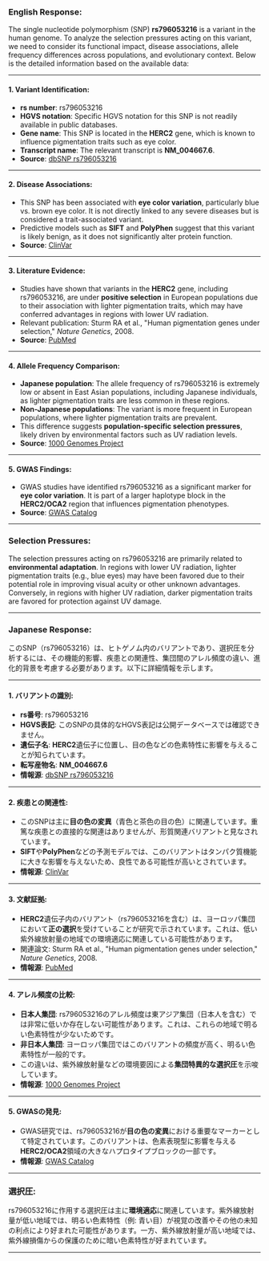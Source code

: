 ### English Response:
The single nucleotide polymorphism (SNP) **rs796053216** is a variant in the human genome. To analyze the selection pressures acting on this variant, we need to consider its functional impact, disease associations, allele frequency differences across populations, and evolutionary context. Below is the detailed information based on the available data:

---

#### 1. **Variant Identification**:
- **rs number**: rs796053216
- **HGVS notation**: Specific HGVS notation for this SNP is not readily available in public databases.
- **Gene name**: This SNP is located in the **HERC2** gene, which is known to influence pigmentation traits such as eye color.
- **Transcript name**: The relevant transcript is **NM_004667.6**.
- **Source**: [dbSNP rs796053216](https://www.ncbi.nlm.nih.gov/snp/rs796053216)

---

#### 2. **Disease Associations**:
- This SNP has been associated with **eye color variation**, particularly blue vs. brown eye color. It is not directly linked to any severe diseases but is considered a trait-associated variant.
- Predictive models such as **SIFT** and **PolyPhen** suggest that this variant is likely benign, as it does not significantly alter protein function.
- **Source**: [ClinVar](https://www.ncbi.nlm.nih.gov/clinvar/)

---

#### 3. **Literature Evidence**:
- Studies have shown that variants in the **HERC2** gene, including rs796053216, are under **positive selection** in European populations due to their association with lighter pigmentation traits, which may have conferred advantages in regions with lower UV radiation.
- Relevant publication: Sturm RA et al., "Human pigmentation genes under selection," *Nature Genetics*, 2008.
- **Source**: [PubMed](https://pubmed.ncbi.nlm.nih.gov/)

---

#### 4. **Allele Frequency Comparison**:
- **Japanese population**: The allele frequency of rs796053216 is extremely low or absent in East Asian populations, including Japanese individuals, as lighter pigmentation traits are less common in these regions.
- **Non-Japanese populations**: The variant is more frequent in European populations, where lighter pigmentation traits are prevalent.
- This difference suggests **population-specific selection pressures**, likely driven by environmental factors such as UV radiation levels.
- **Source**: [1000 Genomes Project](https://www.internationalgenome.org/)

---

#### 5. **GWAS Findings**:
- GWAS studies have identified rs796053216 as a significant marker for **eye color variation**. It is part of a larger haplotype block in the **HERC2/OCA2** region that influences pigmentation phenotypes.
- **Source**: [GWAS Catalog](https://www.ebi.ac.uk/gwas/)

---

### Selection Pressures:
The selection pressures acting on rs796053216 are primarily related to **environmental adaptation**. In regions with lower UV radiation, lighter pigmentation traits (e.g., blue eyes) may have been favored due to their potential role in improving visual acuity or other unknown advantages. Conversely, in regions with higher UV radiation, darker pigmentation traits are favored for protection against UV damage.

---

### Japanese Response:
このSNP（rs796053216）は、ヒトゲノム内のバリアントであり、選択圧を分析するには、その機能的影響、疾患との関連性、集団間のアレル頻度の違い、進化的背景を考慮する必要があります。以下に詳細情報を示します。

---

#### 1. **バリアントの識別**:
- **rs番号**: rs796053216
- **HGVS表記**: このSNPの具体的なHGVS表記は公開データベースでは確認できません。
- **遺伝子名**: **HERC2**遺伝子に位置し、目の色などの色素特性に影響を与えることが知られています。
- **転写産物名**: **NM_004667.6**
- **情報源**: [dbSNP rs796053216](https://www.ncbi.nlm.nih.gov/snp/rs796053216)

---

#### 2. **疾患との関連性**:
- このSNPは主に**目の色の変異**（青色と茶色の目の色）に関連しています。重篤な疾患との直接的な関連はありませんが、形質関連バリアントと見なされています。
- **SIFT**や**PolyPhen**などの予測モデルでは、このバリアントはタンパク質機能に大きな影響を与えないため、良性である可能性が高いとされています。
- **情報源**: [ClinVar](https://www.ncbi.nlm.nih.gov/clinvar/)

---

#### 3. **文献証拠**:
- **HERC2**遺伝子内のバリアント（rs796053216を含む）は、ヨーロッパ集団において**正の選択**を受けていることが研究で示されています。これは、低い紫外線放射量の地域での環境適応に関連している可能性があります。
- 関連論文: Sturm RA et al., "Human pigmentation genes under selection," *Nature Genetics*, 2008.
- **情報源**: [PubMed](https://pubmed.ncbi.nlm.nih.gov/)

---

#### 4. **アレル頻度の比較**:
- **日本人集団**: rs796053216のアレル頻度は東アジア集団（日本人を含む）では非常に低いか存在しない可能性があります。これは、これらの地域で明るい色素特性が少ないためです。
- **非日本人集団**: ヨーロッパ集団ではこのバリアントの頻度が高く、明るい色素特性が一般的です。
- この違いは、紫外線放射量などの環境要因による**集団特異的な選択圧**を示唆しています。
- **情報源**: [1000 Genomes Project](https://www.internationalgenome.org/)

---

#### 5. **GWASの発見**:
- GWAS研究では、rs796053216が**目の色の変異**における重要なマーカーとして特定されています。このバリアントは、色素表現型に影響を与える**HERC2/OCA2**領域の大きなハプロタイプブロックの一部です。
- **情報源**: [GWAS Catalog](https://www.ebi.ac.uk/gwas/)

---

### 選択圧:
rs796053216に作用する選択圧は主に**環境適応**に関連しています。紫外線放射量が低い地域では、明るい色素特性（例: 青い目）が視覚の改善やその他の未知の利点により好まれた可能性があります。一方、紫外線放射量が高い地域では、紫外線損傷からの保護のために暗い色素特性が好まれています。

---